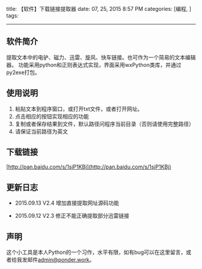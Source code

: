 title: 【软件】下载链接提取器
date: 07, 25, 2015 8:57 PM 
categories: [编程, ]
tags: 

---

## 软件简介
提取文本中的电驴、磁力、迅雷、旋风、快车链接。也可作为一个简易的文本编辑器。
功能采用python和正则表达式实现，界面采用wxPython类库，并通过py2exe打包。

## 使用说明

1. 粘贴文本到程序窗口，或打开txt文件，或者打开网址。
2. 点击相应的按钮实现相应的功能
3. 复制或者保存结果到文件，默认路径问程序当前目录（否则请使用完整路径）
4. 请保证当前路径为英文

## 下载链接
[http://pan.baidu.com/s/1sjP1KBj](http://pan.baidu.com/s/1sjP1KBj)

## 更新日志

- 2015.09.13          V2.4
    增加直接提取网址源码功能

- 2015.09.12          V2.3
    修正不能正确提取部分迅雷链接

## 声明
这个小工具是本人Python的一个习作，水平有限，如有bug可以在这里留言，或者给我发邮件<admin@ponder.work>。



